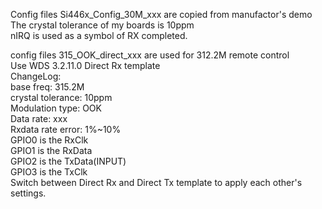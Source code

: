 Config files Si446x_Config_30M_xxx are copied from manufactor's demo  
The crystal tolerance of my boards is 10ppm  
nIRQ is used as a symbol of RX completed.  

config files 315_OOK_direct_xxx are used for 312.2M remote control  
Use WDS 3.2.11.0 Direct Rx template  
ChangeLog:  
base freq: 315.2M  
crystal tolerance: 10ppm  
Modulation type: OOK  
Data rate: xxx  
Rxdata rate error: 1%~10%  
GPIO0 is the RxClk  
GPIO1 is the RxData  
GPIO2 is the TxData(INPUT)  
GPIO3 is the TxClk  
Switch between Direct Rx and Direct Tx template to apply each other's settings.  